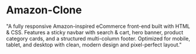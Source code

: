 # Amazon-Clone
"A fully responsive Amazon-inspired eCommerce front-end built with HTML &amp; CSS. Features a sticky navbar with search &amp; cart, hero banner, product category cards, and a structured multi-column footer. Optimized for mobile, tablet, and desktop with clean, modern design and pixel-perfect layout."
